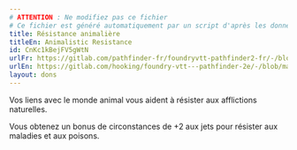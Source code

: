 ```yaml
---
# ATTENTION : Ne modifiez pas ce fichier
# Ce fichier est généré automatiquement par un script d'après les données du module Foundry VTT officiel et de sa traduction
title: Résistance animalière
titleEn: Animalistic Resistance
id: CnKc1kBejFV5gWtN
urlFr: https://gitlab.com/pathfinder-fr/foundryvtt-pathfinder2-fr/-/blob/master/data/feats/CnKc1kBejFV5gWtN.htm
urlEn: https://gitlab.com/hooking/foundry-vtt---pathfinder-2e/-/blob/master/packs/data/feats.db/animalistic-resistance.json
layout: dons
---
```

Vos liens avec le monde animal vous aident à résister aux afflictions naturelles.

Vous obtenez un bonus de circonstances de +2 aux jets pour résister aux maladies et aux poisons.

